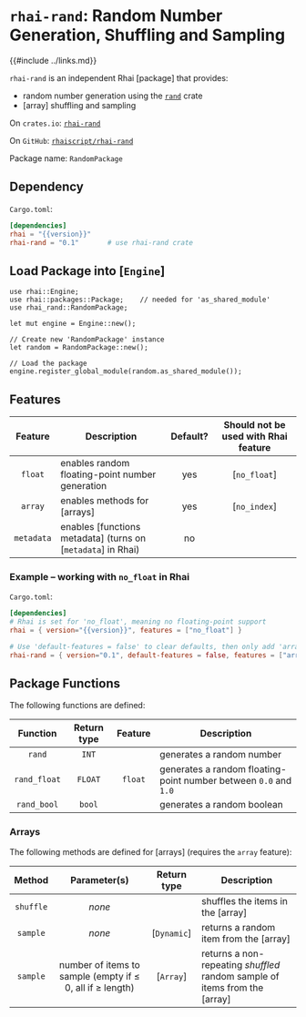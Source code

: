 `rhai-rand`: Random Number Generation, Shuffling and Sampling
===========================================================

{{#include ../links.md}}

`rhai-rand` is an independent Rhai [package] that provides:

* random number generation using the [`rand`](https://crates.io/crates/rand) crate
* [array] shuffling and sampling

On `crates.io`: [`rhai-rand`](https://crates.io/crates/rhai-rand)

On `GitHub`: [`rhaiscript/rhai-rand`](https://github.com/rhaiscript/rhai-rand)

Package name: `RandomPackage`


Dependency
----------

`Cargo.toml`:

```toml
[dependencies]
rhai = "{{version}}"
rhai-rand = "0.1"       # use rhai-rand crate
```


Load Package into [`Engine`]
---------------------------

```rust,no_run
use rhai::Engine;
use rhai::packages::Package;    // needed for 'as_shared_module'
use rhai_rand::RandomPackage;

let mut engine = Engine::new();

// Create new 'RandomPackage' instance
let random = RandomPackage::new();

// Load the package
engine.register_global_module(random.as_shared_module());
```


Features
--------

|  Feature   | Description                                                  | Default? | Should not be used with Rhai feature |
| :--------: | ------------------------------------------------------------ | :------: | :----------------------------------: |
|  `float`   | enables random floating-point number generation              |   yes    |             [`no_float`]             |
|  `array`   | enables methods for [arrays]                                 |   yes    |             [`no_index`]             |
| `metadata` | enables [functions metadata] (turns on [`metadata`] in Rhai) |    no    |                                      |

### Example &ndash; working with `no_float` in Rhai

`Cargo.toml`:

```toml
[dependencies]
# Rhai is set for 'no_float', meaning no floating-point support
rhai = { version="{{version}}", features = ["no_float"] }

# Use 'default-features = false' to clear defaults, then only add 'array'
rhai-rand = { version="0.1", default-features = false, features = ["array"] }
```


Package Functions
-----------------

The following functions are defined:

|   Function   | Return type | Feature | Description                                                      |
| :----------: | :---------: | :-----: | ---------------------------------------------------------------- |
|    `rand`    |    `INT`    |         | generates a random number                                        |
| `rand_float` |   `FLOAT`   | `float` | generates a random floating-point number between `0.0` and `1.0` |
| `rand_bool`  |   `bool`    |         | generates a random boolean                                       |


### Arrays

The following methods are defined for [arrays] (requires the `array` feature):

|  Method   |                       Parameter(s)                        | Return type | Description                                                                |
| :-------: | :-------------------------------------------------------: | :---------: | -------------------------------------------------------------------------- |
| `shuffle` |                          _none_                           |             | shuffles the items in the [array]                                          |
| `sample`  |                          _none_                           | [`Dynamic`] | returns a random item from the [array]                                     |
| `sample`  | number of items to sample (empty if ≤ 0, all if ≥ length) |  [`Array`]  | returns a non-repeating _shuffled_ random sample of items from the [array] |
